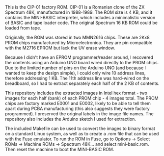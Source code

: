 This is the CIP-01 factory ROM. CIP-01 is a Romanian clone of the ZX
Spectrum 48K, manufactured in 1988-1989. The ROM size is 4 KB, and it
contains the MINI-BASIC interpreter, which includes a minimalistic
version of BASIC and tape loader code. The original Spectrum 16 KB ROM
could be loaded from tape.

Originally, the ROM was stored in two MMN2616 chips. These are 2Kx8 PROM
chips manufactured by Microelectronica. They are pin compatible with the
M2716 EPROM but lack the UV erase window.

Because I didn't have an EPROM programmer/reader around, I recovered the
contents using an Arduino UNO board wired directly to the PROM chips.
Due to the limited number of pins on the Arduino UNO (and because I
wanted to keep the design simple), I could only wire 10 address lines,
therefore addressing 1 KB. The 11th address line was hard-wired on the
breadboard, so I had to extract separately each half of the 2 KB of
contents.

This repository includes the extracted images in Intel hex format - two
images for each half (bank) of each PROM chip - 4 images total. The PROM
chips are factory marked E0001 and E0002, likely to be able to tell them
apart during PCBA manufacturing (this also suggests they were factory
programmed). I preserved the original labels in the image file names.
The repository also includes the Arduino sketch I used for extraction.

The included Makefile can be used to convert the images to binary format
on a standard Linux system, as well as to create a .rom file that can be
used with the [Fuse](https://fuse-emulator.sourceforge.net/) emulator.
To run the ROM in Fuse, go to Options -> Select ROMs -> Machine ROMs ->
Spectrum 48K... and select mini-basic.rom. Then reset the machine to
boot the MINI-BASIC ROM.
